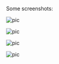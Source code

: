 Some screenshots:

![pic](https://i.imgur.com/Ulbglxk.png)

![pic](https://i.imgur.com/UL6C7BJ.png)

![pic](https://i.imgur.com/yVHyIe4.png)

![pic](https://i.imgur.com/fyUB7h1.png)

